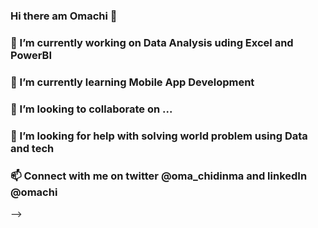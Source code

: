### Hi there am Omachi 👋

### 🔭 I’m currently working on Data Analysis uding Excel and PowerBI
### 🌱 I’m currently learning Mobile App Development
### 👯 I’m looking to collaborate on ...
### 🤔 I’m looking for help with solving world problem using Data and tech
### 📫 Connect with me on twitter @oma_chidinma and linkedIn @omachi
-->
